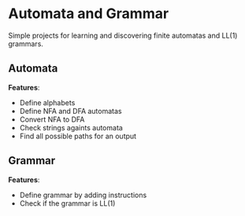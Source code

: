 # Automata and Grammar
Simple projects for learning and discovering finite automatas and LL(1) grammars.

## Automata
**Features**:
* Define alphabets
* Define NFA and DFA automatas
* Convert NFA to DFA
* Check strings againts automata
* Find all possible paths for an output

## Grammar
**Features**:
* Define grammar by adding instructions
* Check if the grammar is LL(1)
